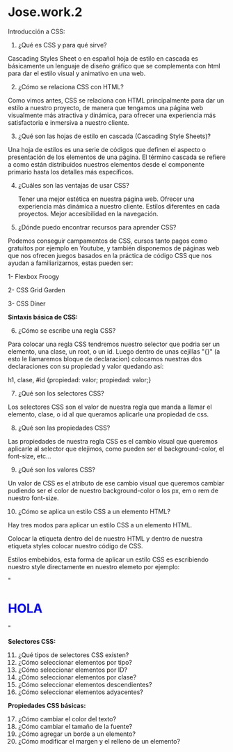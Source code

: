 # Jose.work.2

Introducción a CSS:

1. ¿Qué es CSS y para qué sirve? 

Cascading Styles Sheet o en español hoja de estilo en cascada es básicamente un
lenguaje de diseño gráfico que se complementa con html
para dar el estilo visual y animativo en una web.

2. ¿Cómo se relaciona CSS con HTML?

Como vimos antes, CSS se relaciona con HTML principalmente
para dar un estilo a nuestro proyecto, de manera que tengamos una
página web visualmente más atractiva y dinámica, para ofrecer
una experiencia más satisfactoria e inmersiva a nuestro cliente.

3. ¿Qué son las hojas de estilo en cascada (Cascading Style Sheets)?

Una hoja de estilos es una serie de códigos que definen
el aspecto o presentación de los elementos de una página.
El término cascada se refiere a como están distribuidos nuestros elementos
desde el componente primario hasta los detalles más específicos.

4. ¿Cuáles son las ventajas de usar CSS?

   Tener una mejor estética en nuestra página web.
   Ofrecer una experiencia más dinámica a nuestro cliente.
   Estilos diferentes en cada proyectos.
   Mejor accesibilidad en la navegación.

5. ¿Dónde puedo encontrar recursos para aprender CSS?

Podemos conseguir campamentos de CSS, cursos tanto pagos como gratuitos por ejemplo en Youtube, y también
disponemos de páginas web que nos ofrecen juegos basados en la práctica de código CSS
que nos ayudan a familiarizarnos, estas pueden ser:

   1- Flexbox Froogy
   
   2- CSS Grid Garden
   
   3- CSS Diner

**Sintaxis básica de CSS:**

6. ¿Cómo se escribe una regla CSS?

Para colocar una regla CSS tendremos 
nuestro selector que podria ser un elemento, una clase,
un root, o un id. Luego dentro de unas cejillas "{}" (a esto le llamaremos
bloque de declaracion) colocamos nuestras dos declaraciones
con su propiedad y valor quedando así:

h1, clase, #id {propiedad: valor; propiedad: valor;}

7. ¿Qué son los selectores CSS?

Los selectores CSS son el valor de nuestra regla que manda a llamar
el elemento, clase, o id al que queramos aplicarle una propiedad de css.

8. ¿Qué son las propiedades CSS?

Las propiedades de nuestra regla CSS es el cambio visual que 
queremos aplicarle al selector que elejimos, como pueden ser
el background-color, el font-size, etc...

9. ¿Qué son los valores CSS?

Un valor de CSS es el atributo de ese cambio visual 
que queremos cambiar pudiendo ser el color de nuestro background-color o
los px, em o rem de nuestro font-size.

10. ¿Cómo se aplica un estilo CSS a un elemento HTML?

Hay tres modos para aplicar un estilo CSS a un elemento HTML.

Colocar la etiqueta <styles> dentro del <head> de nuestro HTML
y dentro de nuestra etiqueta styles colocar nuestro código de CSS.

Estilos embebidos, esta forma de aplicar un estilo CSS es escribiendo nuestro style
directamente en nuestro elemeto por ejemplo:

"<main>
   <h1 style="color: blue;">HOLA</h1>
</main>"


**Selectores CSS:**

11. ¿Qué tipos de selectores CSS existen?
12. ¿Cómo seleccionar elementos por tipo?
13. ¿Cómo seleccionar elementos por ID?
14. ¿Cómo seleccionar elementos por clase?
15. ¿Cómo seleccionar elementos descendientes?
16. ¿Cómo seleccionar elementos adyacentes?

**Propiedades CSS básicas:**

17. ¿Cómo cambiar el color del texto?
18. ¿Cómo cambiar el tamaño de la fuente?
19. ¿Cómo agregar un borde a un elemento?
20. ¿Cómo modificar el margen y el relleno de un elemento?
